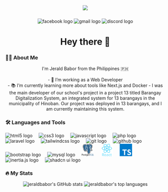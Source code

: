 <div align="center">
  <img height="150" src="https://media.giphy.com/media/M9gbBd9nbDrOTu1Mqx/giphy.gif" />
</div>

###

<div align="center">
  <img src="https://img.shields.io/static/v1?message=Facebook&logo=facebook&label=&color=1877F2&logoColor=white&labelColor=&style=for-the-badge" height="25" alt="facebook logo" />
  <img src="https://img.shields.io/static/v1?message=Gmail&logo=gmail&label=&color=D14836&logoColor=white&labelColor=&style=for-the-badge" height="25" alt="gmail logo" />
  <img src="https://img.shields.io/static/v1?message=Discord&logo=discord&label=&color=7289DA&logoColor=white&labelColor=&style=for-the-badge" height="25" alt="discord logo" />
</div>

###

<h1 align="center">Hey there 👋</h1>

###

<h3 align="left">👨‍💻 About Me</h3>

<p align="center">
  I'm Jerald Babor from the Philippines 🇵🇭<br><br>
  - 🔭 I’m working as a Web Developer<br>
  - 📚 I’m currently learning more about tools like Next.js and Docker
  - I was the main developer of our school's project in a project 13 titled Barangay Digitalization System, an integrated system for 13 barangays in the municipality of Hinoban. Our project was deployed in 13 barangays, and I am currently maintaining this system.
</p>

###

<h3 align="left">🛠 Languages and Tools</h3>

<div align="left">
  <img src="https://cdn.jsdelivr.net/gh/devicons/devicon/icons/html5/html5-original.svg" height="40" alt="html5 logo" />
  <img width="12" />
  <img src="https://cdn.jsdelivr.net/gh/devicons/devicon/icons/css3/css3-original.svg" height="40" alt="css3 logo" />
  <img width="12" />
  <img src="https://cdn.jsdelivr.net/gh/devicons/devicon/icons/javascript/javascript-original.svg" height="40" alt="javascript logo" />
  <img width="12" />
  <img src="https://cdn.jsdelivr.net/gh/devicons/devicon/icons/php/php-original.svg" height="40" alt="php logo" />
  <img width="12" />
  <img src="https://cdn.jsdelivr.net/gh/devicons/devicon/icons/laravel/laravel-original.svg" height="40" alt="laravel logo" />
  <img width="12" />
  <img src="https://skillicons.dev/icons?i=tailwind" height="40" alt="tailwindcss logo" />
  <img width="12" />
  <img src="https://skillicons.dev/icons?i=git" height="40" alt="git logo" />
  <img width="12" />
  <img src="https://skillicons.dev/icons?i=github" height="40" alt="github logo" />
  <img width="12" />
  <img src="https://cdn.jsdelivr.net/gh/devicons/devicon/icons/bootstrap/bootstrap-original.svg" height="40" alt="bootstrap logo" />
  <img width="12" />
  <img src="https://cdn.jsdelivr.net/gh/devicons/devicon/icons/mysql/mysql-original.svg" height="40" alt="mysql logo" />
  <img width="12" />
  <img src="https://raw.githubusercontent.com/devicons/devicon/master/icons/postgresql/postgresql-original-wordmark.svg" width="40" height="40" alt="postgresql logo" />
  <img width="12" />
  <img src="https://raw.githubusercontent.com/devicons/devicon/master/icons/react/react-original-wordmark.svg" width="40" height="40" alt="react logo" />
  <img width="12" />
  <img src="https://raw.githubusercontent.com/devicons/devicon/master/icons/typescript/typescript-original.svg" width="40" height="40" alt="typescript logo" />
  <img width="12" />
  <img src="https://raw.githubusercontent.com/inertiajs/inertiajs.com/master/public/favicon.ico" height="40" alt="inertia.js logo" />
  <img width="12" />
  <img src="https://avatars.githubusercontent.com/u/139895814?s=200&v=4" height="40" alt="shadcn ui logo" />
</div>

###

<h3 align="left">🔥 My Stats</h3>

<div align="center">
  <img src="https://github-readme-stats.vercel.app/api?username=jeraldbabor&show_icons=true&theme=tokyonight" alt="jeraldbabor's GitHub stats" height="180"/>
  <img src="https://github-readme-stats.vercel.app/api/top-langs/?username=jeraldbabor&layout=compact&theme=tokyonight" alt="jeraldbabor's top languages" height="180"/>
</div>

